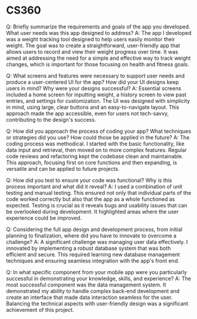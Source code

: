 # CS360
Q: Briefly summarize the requirements and goals of the app you developed. What user needs was this app designed to address?
A: The app I developed was a weight tracking tool designed to help users easily monitor their weight. The goal was to create a straightforward, user-friendly app that allows users to record and view their weight progress over time. It was aimed at addressing the need for a simple and effective way to track weight changes, which is important for those focusing on health and fitness goals.

Q: What screens and features were necessary to support user needs and produce a user-centered UI for the app? How did your UI designs keep users in mind? Why were your designs successful?
A: Essential screens included a home screen for inputting weight, a history screen to view past entries, and settings for customization. The UI was designed with simplicity in mind, using large, clear buttons and an easy-to-navigate layout. This approach made the app accessible, even for users not tech-savvy, contributing to the design's success.

Q: How did you approach the process of coding your app? What techniques or strategies did you use? How could those be applied in the future?
A: The coding process was methodical. I started with the basic functionality, like data input and retrieval, then moved on to more complex features. Regular code reviews and refactoring kept the codebase clean and maintainable. This approach, focusing first on core functions and then expanding, is versatile and can be applied to future projects.

Q: How did you test to ensure your code was functional? Why is this process important and what did it reveal?
A: I used a combination of unit testing and manual testing. This ensured not only that individual parts of the code worked correctly but also that the app as a whole functioned as expected. Testing is crucial as it reveals bugs and usability issues that can be overlooked during development. It highlighted areas where the user experience could be improved.

Q: Considering the full app design and development process, from initial planning to finalization, where did you have to innovate to overcome a challenge?
A: A significant challenge was managing user data effectively. I innovated by implementing a robust database system that was both efficient and secure. This required learning new database management techniques and ensuring seamless integration with the app's front end.

Q: In what specific component from your mobile app were you particularly successful in demonstrating your knowledge, skills, and experience?
A: The most successful component was the data management system. It demonstrated my ability to handle complex back-end development and create an interface that made data interaction seamless for the user. Balancing the technical aspects with user-friendly design was a significant achievement of this project.
